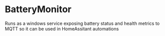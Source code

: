 # BatteryMonitor
Runs as a windows service exposing battery status and health metrics to MQTT so it can be used in HomeAssitant automations
